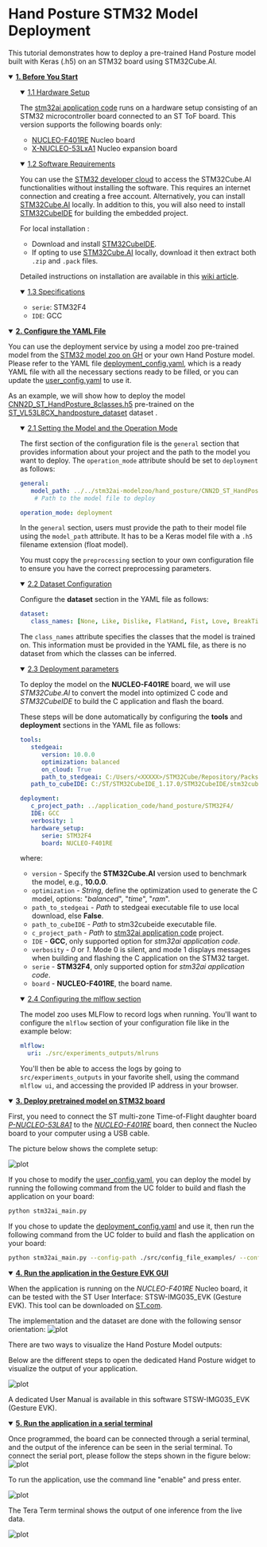 # Hand Posture STM32 Model Deployment

This tutorial demonstrates how to deploy a pre-trained Hand Posture model built with Keras (.h5) on an STM32 board using STM32Cube.AI.


<details open><summary><a href="#1"><b>1. Before You Start</b></a></summary><a id="1"></a>
<ul><details open><summary><a href="#1-1">1.1 Hardware Setup</a></summary><a id="1-1"></a>

The [stm32ai application code](../../application_code/hand_posture/STM32F4/README.md) runs on a hardware setup consisting of an STM32 microcontroller board connected to an ST ToF board. This version supports the following boards only:

- [NUCLEO-F401RE](https://www.st.com/en/evaluation-tools/nucleo-f401re.html) Nucleo board
- [X-NUCLEO-53LxA1](https://www.st.com/en/ecosystems/x-nucleo-53l8a1.html) Nucleo expansion board

</details></ul>
<ul><details open><summary><a href="#1-2">1.2 Software Requirements</a></summary><a id="1-2"></a>

You can use the [STM32 developer cloud](https://stedgeai-dc.st.com/home) to access the STM32Cube.AI functionalities without installing the software. This requires an internet connection and creating a free account. Alternatively, you can install [STM32Cube.AI](https://www.st.com/en/embedded-software/x-cube-ai.html) locally. In addition to this, you will also need to install [STM32CubeIDE](https://www.st.com/en/development-tools/stm32cubeide.html) for building the embedded project.

For local installation :

- Download and install [STM32CubeIDE](https://www.st.com/en/development-tools/stm32cubeide.html).
- If opting to use [STM32Cube.AI](https://www.st.com/en/embedded-software/x-cube-ai.html) locally, download it then extract both `.zip` and `.pack` files.

Detailed instructions on installation are available in this [wiki article](https://wiki.st.com/stm32mcu/index.php?title=AI:How_to_install_STM32_model_zoo).

</details></ul>
<ul><details open><summary><a href="#1-3">1.3 Specifications</a></summary><a id="1-3"></a>

- `serie`: STM32F4
- `IDE`: GCC

</details></ul>
</details>
<details open><summary><a href="#2"><b>2. Configure the YAML File</b></a></summary><a id="2"></a>

You can use the deployment service by using a model zoo pre-trained model from the [STM32 model zoo on GH](../pretrained_models/README.md) or your own Hand Posture model. Please refer to the YAML file [deployment_config.yaml](../src/config_file_examples/deployment_config.yaml), which is a ready YAML file with all the necessary sections ready to be filled, or you can update the [user_config.yaml](../user_config.yaml) to use it.

As an example, we will show how to deploy the model [CNN2D_ST_HandPosture_8classes.h5](https://github.com/STMicroelectronics/stm32ai-modelzoo/tree/master/hand_posture/CNN2D_ST_HandPosture/ST_pretrainedmodel_custom_dataset/ST_VL53L8CX_handposture_dataset/CNN2D_ST_HandPosture_8classes/) pre-trained on the [ST_VL53L8CX_handposture_dataset](../datasets/README.md) dataset .

<ul><details open><summary><a href="#2-1">2.1 Setting the Model and the Operation Mode</a></summary><a id="2-1"></a>

The first section of the configuration file is the `general` section that provides information about your project and the path to the model you want to deploy. The `operation_mode` attribute should be set to `deployment` as follows:

```yaml
general:
   model_path: ../../stm32ai-modelzoo/hand_posture/CNN2D_ST_HandPosture/ST_pretrainedmodel_custom_dataset/ST_VL53L8CX_handposture_dataset/CNN2D_ST_HandPosture_8classes/CNN2D_ST_HandPosture_8classes.h5
    # Path to the model file to deploy

operation_mode: deployment
```

In the `general` section, users must provide the path to their model file using the `model_path` attribute. It has to be a Keras model file with a `.h5` filename extension (float model).

You must copy the `preprocessing` section to your own configuration file to ensure you have the correct preprocessing parameters.

</details></ul>
<ul><details open><summary><a href="#2-2">2.2 Dataset Configuration</a></summary><a id="2-2"></a>

Configure the **dataset** section in the YAML file as follows:

```yaml
dataset:
   class_names: [None, Like, Dislike, FlatHand, Fist, Love, BreakTime, CrossHands]
```
The `class_names` attribute specifies the classes that the model is trained on. This information must be provided in the YAML file, as there is no dataset from which the classes can be inferred.

</details></ul>
<ul><details open><summary><a href="#2-3">2.3 Deployment parameters</a></summary><a id="2-3"></a>

To deploy the model on the **NUCLEO-F401RE** board, we will use *STM32Cube.AI* to convert the model into optimized C code and *STM32CubeIDE* to build the C application and flash the board.

These steps will be done automatically by configuring the **tools** and **deployment** sections in the YAML file as follows:

```yaml
tools:
   stedgeai:
      version: 10.0.0
      optimization: balanced
      on_cloud: True
      path_to_stedgeai: C:/Users/<XXXXX>/STM32Cube/Repository/Packs/STMicroelectronics/X-CUBE-AI/<*.*.*>/Utilities/windows/stedgeai.exe
   path_to_cubeIDE: C:/ST/STM32CubeIDE_1.17.0/STM32CubeIDE/stm32cubeide.exe

deployment:
   c_project_path: ../application_code/hand_posture/STM32F4/
   IDE: GCC
   verbosity: 1
   hardware_setup:
      serie: STM32F4
      board: NUCLEO-F401RE
```

where:
- `version` - Specify the **STM32Cube.AI** version used to benchmark the model, e.g., **10.0.0**.
- `optimization` - *String*, define the optimization used to generate the C model, options: "*balanced*", "*time*", "*ram*".
- `path_to_stedgeai` - *Path* to stedgeai executable file to use local download, else **False**.
- `path_to_cubeIDE` - *Path* to stm32cubeide executable file.
- `c_project_path` - *Path* to [stm32ai application code](../../application_code/hand_posture/STM32F4/README.md) project.
- `IDE` - **GCC**, only supported option for *stm32ai application code*.
- `verbosity` - *0* or *1*. Mode 0 is silent, and mode 1 displays messages when building and flashing the C application on the STM32 target.
- `serie` - **STM32F4**, only supported option for *stm32ai application code*.
- `board` - **NUCLEO-F401RE**, the board name.

</details></ul>
<ul><details open><summary><a href="#2-4">2.4 Configuring the mlflow section</a></summary><a id="2-4"></a>

The model zoo uses MLFlow to record logs when running. You'll want to configure the `mlflow` section of your configuration file like in the example below:

```yaml
mlflow:
  uri: ./src/experiments_outputs/mlruns
```

You'll then be able to access the logs by going to `src/experiments_outputs` in your favorite shell, using the command `mlflow ui`, and accessing the provided IP address in your browser.

</details></ul>
</details>
<details open><summary><a href="#3"><b>3. Deploy pretrained model on STM32 board</b></a></summary><a id="3"></a>

First, you need to connect the ST multi-zone Time-of-Flight daughter board [*P-NUCLEO-53L8A1*](https://www.st.com/en/ecosystems/p-nucleo-53l8a1) to the [*NUCLEO-F401RE*](https://www.st.com/en/evaluation-tools/nucleo-f401re) board, then connect the Nucleo board to your computer using a USB cable.

The picture below shows the complete setup:

![plot](doc/img/hardware_setup.JPG)

If you chose to modify the [user_config.yaml](../user_config.yaml), you can deploy the model by running the following command from the UC folder to build and flash the application on your board:

```bash
python stm32ai_main.py 
```

If you chose to update the [deployment_config.yaml](../src/config_file_examples/deployment_config.yaml) and use it, then run the following command from the UC  folder to build and flash the application on your board:

```bash
python stm32ai_main.py --config-path ./src/config_file_examples/ --config-name deployment_config.yaml
```

</details>
<details open><summary><a href="#4"><b>4. Run the application in the Gesture EVK GUI</b></a></summary><a id="4"></a>

When the application is running on the *NUCLEO-F401RE* Nucleo board, it can be tested with the ST User Interface: STSW-IMG035_EVK (Gesture EVK).
This tool can be downloaded on [ST.com](https://www.st.com/en/embedded-software/stsw-img035.html).

The implementation and the dataset are done with the following sensor orientation:
![plot](doc/img/sensor_orientation.JPG)

There are two ways to visualize the Hand Posture Model outputs:

Below are the different steps to open the dedicated Hand Posture widget to visualize the output of your application.

![plot](doc/img/hand_posture_widget.JPG)

A dedicated User Manual is available in this software STSW-IMG035_EVK (Gesture EVK).

</details>
<details open><summary><a href="#5"><b>5. Run the application in a serial terminal</b></a></summary><a id="5"></a>

Once programmed, the board can be connected through a serial terminal, and the output of the inference can be seen in the serial terminal. 
To connect the serial port, please follow the steps shown in the figure below:
![plot](doc/img/tera_term_connection.png)

To run the application, use the command line "enable" and press enter.

![plot](doc/img/getting_started_running.jpg)

The Tera Term terminal shows the output of one inference from the live data.

![plot](doc/img/application_running.JPG)

</details>
